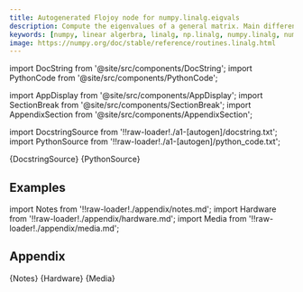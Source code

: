 ```yaml
---
title: Autogenerated Flojoy node for numpy.linalg.eigvals
description: Compute the eigenvalues of a general matrix. Main difference between `eigvals` and `eig`: the eigenvectors aren't returned.
keywords: [numpy, linear algerbra, linalg, np.linalg, numpy.linalg, numpy.linalg.eigvals]
image: https://numpy.org/doc/stable/reference/routines.linalg.html
---
```


[//]: # (Custom component imports)

import DocString from '@site/src/components/DocString';
import PythonCode from '@site/src/components/PythonCode';

import AppDisplay from '@site/src/components/AppDisplay';
import SectionBreak from '@site/src/components/SectionBreak';
import AppendixSection from '@site/src/components/AppendixSection';

[//]: # (Docstring)

import DocstringSource from '!!raw-loader!./a1-[autogen]/docstring.txt';
import PythonSource from '!!raw-loader!./a1-[autogen]/python_code.txt';


<DocString>{DocstringSource}</DocString>
<PythonCode GLink='NUMPY/linalg/EIGVALS/EIGVALS.py'>{PythonSource}</PythonCode>


<SectionBreak />

    

[//]: # (Examples)

## Examples

<AppDisplay 
  GLink='NUMPY/linalg/EIGVALS'
  nodeLabel='EIGVALS'>
</AppDisplay>

<SectionBreak />

    

[//]: # (Appendix)

import Notes from '!!raw-loader!./appendix/notes.md';
import Hardware from '!!raw-loader!./appendix/hardware.md';
import Media from '!!raw-loader!./appendix/media.md';

## Appendix

<AppendixSection index={0} folderPath='nodes/NUMPY/linalg/EIGVALS/appendix/'>{Notes}</AppendixSection>
<AppendixSection index={1} folderPath='nodes/NUMPY/linalg/EIGVALS/appendix/'>{Hardware}</AppendixSection>
<AppendixSection index={2} folderPath='nodes/NUMPY/linalg/EIGVALS/appendix/'>{Media}</AppendixSection>


